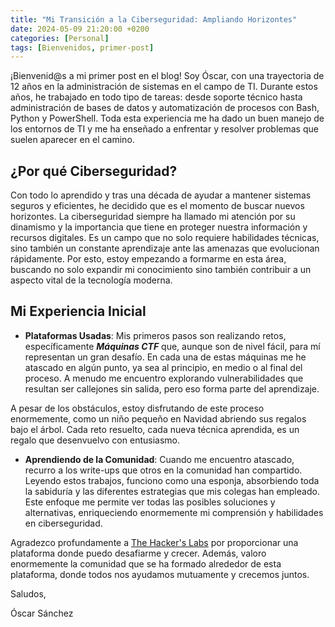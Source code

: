 ```yaml
---
title: "Mi Transición a la Ciberseguridad: Ampliando Horizontes"
date: 2024-05-09 21:20:00 +0200
categories: [Personal]
tags: [Bienvenidos, primer-post]
---
```


¡Bienvenid@s a mi primer post en el blog! Soy Óscar, con una trayectoria de 12 años en la administración de sistemas en el campo de TI. Durante estos años, he trabajado en todo tipo de tareas: desde soporte técnico hasta administración de bases de datos y automatización de procesos con Bash, Python y PowerShell. Toda esta experiencia me ha dado un buen manejo de los entornos de TI y me ha enseñado a enfrentar y resolver problemas  que suelen aparecer en el camino.


## ¿Por qué Ciberseguridad?

 Con todo lo aprendido y tras una década de ayudar a mantener sistemas seguros y eficientes, he decidido que es el momento de buscar nuevos horizontes. La ciberseguridad siempre ha llamado mi atención por su dinamismo y la importancia que tiene en proteger nuestra información y recursos digitales. Es un campo que no solo requiere habilidades técnicas, sino también un constante aprendizaje ante las amenazas que evolucionan rápidamente. Por esto, estoy empezando a formarme en esta área, buscando no solo expandir mi conocimiento sino también contribuir a un aspecto vital de la tecnología moderna.


## Mi Experiencia Inicial

- **Plataformas Usadas**: Mis primeros pasos son realizando retos, específicamente **_Máquinas CTF_** que, aunque son de nivel fácil, para mí representan un gran desafío. En cada una de estas máquinas me he atascado en algún punto, ya sea al principio, en medio o al final del proceso. A menudo me encuentro explorando vulnerabilidades que resultan ser callejones sin salida, pero eso forma parte del aprendizaje.

A pesar de los obstáculos, estoy disfrutando de este proceso enormemente, como un niño pequeño en Navidad abriendo sus regalos bajo el árbol. Cada reto resuelto, cada nueva técnica aprendida, es un regalo que desenvuelvo con entusiasmo.

- **Aprendiendo de la Comunidad**: Cuando me encuentro atascado, recurro a los write-ups que otros en la comunidad han compartido. Leyendo estos trabajos, funciono como una esponja, absorbiendo toda la sabiduría y las diferentes estrategias que mis colegas han empleado. Este enfoque me permite ver todas las posibles soluciones y alternativas, enriqueciendo enormemente mi comprensión y habilidades en ciberseguridad.

Agradezco profundamente a  <a href="https://thehackerslabs.com" target="_blank">The Hacker's Labs</a>  por proporcionar una plataforma donde puedo desafiarme y crecer. Además, valoro enormemente la comunidad que se ha formado alrededor de esta plataforma, donde todos nos ayudamos mutuamente y crecemos juntos.


Saludos,

Óscar Sánchez
